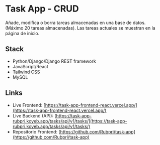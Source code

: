 # Task App - CRUD

Añade, modifica o borra tareas almacenadas en una base de datos. (Máximo 20 tareas almacenadas). Las tareas actuales se muestran en la página de inicio.

## Stack

- Python/Django/Django REST framework
- JavaScript/React
- Tailwind CSS
- MySQL

## Links

- Live Frontend: [https://task-app-frontend-react.vercel.app/](https://task-app-frontend-react.vercel.app/)
- Live Backend (API): [https://task-app-rubpri.koyeb.app/tasks/api/v1/tasks/](https://task-app-rubpri.koyeb.app/tasks/api/v1/tasks/)
- Repositorio Frontend: [https://github.com/Rubpri/task-app](https://github.com/Rubpri/task-app)

